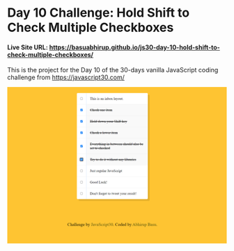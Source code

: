 # Day 10 Challenge: Hold Shift to Check Multiple Checkboxes

#### Live Site URL: https://basuabhirup.github.io/js30-day-10-hold-shift-to-check-multiple-checkboxes/

This is the project for the Day 10 of the 30-days vanilla JavaScript coding challenge from https://javascript30.com/


![Screenshot of the completed Project](./screenshot-day10.png)
